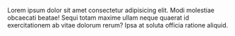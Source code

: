 Lorem ipsum dolor sit amet consectetur adipisicing elit. Modi molestiae obcaecati beatae! Sequi totam maxime ullam neque quaerat id exercitationem ab vitae dolorum rerum? Ipsa at soluta officia ratione aliquid.